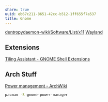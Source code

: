 ```yaml
---
share: true
uuid: eb67c211-8651-42cc-b512-1ff655f7a537
title: Gnome
---
```

[dentropydaemon-wiki/Software/List/x11](/undefined)   [Wayland](/44f3c8f7-ce5d-4a19-a5a0-b6343c6ef137)

## Extensions

[Tiling Assistant - GNOME Shell Extensions](https://extensions.gnome.org/extension/3733/tiling-assistant/)


## Arch Stuff

[Power management - ArchWiki](https://wiki.archlinux.org/title/Power_management)

``` bash
pacman -S gnome-power-manager
```